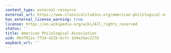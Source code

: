 ```yaml
---
content_type: external-resource
external_url: https://www.classicalstudies.org/american-philological-association-1
has_external_license_warning: true
license: https://en.wikipedia.org/wiki/All_rights_reserved
status: ''
title: American Philological Association
uid: 0b3f812c-7f24-421b-bcfc-1d4a31ec227d
wayback_url: ''
---
```

